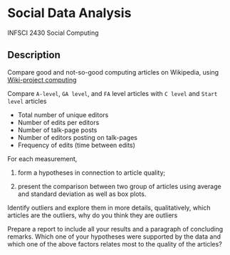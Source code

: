 # Social Data Analysis

INFSCI 2430 Social Computing

## Description

Compare good and not-so-good computing articles on Wikipedia, using [Wiki-project computing](https://en.wikipedia.org/wiki/Wikipedia:WikiProject_Computing)

Compare `A-level`, `GA level`, and `FA` level articles with `C level` and `Start level` articles

 - Total number of unique editors
 - Number of edits per editors
 - Number of talk-page posts
 - Number of editors posting on talk-pages
 - Frequency of edits (time between edits)
 
For each measurement, 

1. form a hypotheses in connection to article quality; 

2. present the comparison between two group of articles using average and standard deviation as well as box plots.

Identify outliers and explore them in more details, qualitatively, which articles are the outliers, why do you think 
they are outliers

Prepare a report to include all your results and a paragraph of concluding remarks. Which one of your hypotheses were 
supported by the data and which one of the above factors relates most to the quality of the articles?
